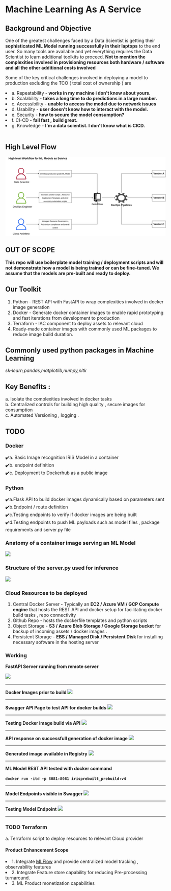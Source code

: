 # Machine Learning As A Service

## Background and Objective

One of the greatest challenges faced by a Data Scientist is getting their <b>sophisticated ML Model running successfully in their laptops</b> to the end user. So many tools are available and yet everything requires the Data Scientist to learn additional toolkits to proceed. <b> Not to mention the complexities involved in provisioning resources both hardware / software and all the other additional costs involved </b>

Some of the key critical challenges involved in deploying a model to production excluding the TCO ( total cost of ownership ) are 

<list>
  <li>a. Repeatability - <b>works in my machine i don't know about yours.</b></li>
  <li>b. Scalability - <b>takes a long time to do predictions in a large number.</b></li>
  <li>c. Accessibility - <b>unable to access the model due to network issues</b></li>
  <li>d. Usability - <b>user doesn't know how to interact with the model.</b></li>
  <li>e. Security - <b>how to secure the model consumption?</b></li>
  <li>f. CI-CD - <b>fail fast , build great.</b></li>
  <li>g. Knowledge - <b>I'm a data scientist. I don't know what is CICD.</b></li>
 </list></br>

 
## High Level Flow
![Alt text](https://github.com/rajeshr6r/ml_as_a_service/blob/main/assets/highlevelflow.png "High Level Flow")

## OUT OF SCOPE
<b>This repo will use boilerplate model training / deployment scripts and will not demonstrate how a model is being trained or can be fine-tuned. We assume that the models are pre-built and ready to deploy.</b>

## Our Toolkit
1. Python - REST API with FastAPI to wrap complexities involved in docker image generation
2. Docker - Generate docker container images to enable rapid prototyping and fast iterations from development to production  
3. Terraform - IAC component to deploy assets to relevant cloud
4. Ready-made container images with commonly used ML packages to reduce image build duration. 

## Commonly used python packages in Machine Learning 
<i>sk-learn,pandas,matplotlib,numpy,nltk</i>

## Key Benefits :<br>
a. Isolate the complexities involved in docker tasks<br>
b. Centralized controls for building high quality , secure images for consumption<br>
c. Automated Versioning , logging .<br>

## TODO
### Docker
:heavy_check_mark:a. Basic Image recognition IRIS Model in a container <br>
:heavy_check_mark:b. endpoint definition <br>
:heavy_check_mark:c. Deployment to Dockerhub as a public image <br>


### Python
:heavy_check_mark:a.Flask API to build docker images dynamically based on parameters sent <br>
:heavy_check_mark:b.Endpoint / route definition <br>
:heavy_check_mark:c.Testing endpoints to verify if docker images are being built<br>
:heavy_check_mark:d.Testing endpoints to push ML payloads such as model files , package requirements and server.py file<br>

### Anatomy of a container image serving an ML Model

<img src="https://imgur.com/4UF2spb.png" />

### Structure of the server.py used for inference

<img src="https://imgur.com/wWsujw3.png" />

### Cloud Resources to be deployed 

1. Central Docker Server - Typically an <b>EC2 / Azure VM / GCP Compute engine</b> that  hosts the REST API and docker setup for facilitating docker build tasks , repo connectivity
2. Github Repo - hosts the dockerfile templates and python scripts 
3. Object Storage - <b> S3 / Azure Blob Storage / Google Storage bucket</b> for backup of incoming assets / docker images . 
4. Persistent Storage - <b> EBS / Managed Disk / Persistent Disk </b> for installing necessary software in the hosting server

### Working

<b>FastAPI Server running from remote server</b>

<img src="https://imgur.com/YM9qWOVl.png" />
<hr>
<b>Docker Images prior to build </b>

<img src=https://imgur.com/ZyLIdZWl.png/>
<hr>
<b>Swagger API Page to test API for docker builds </b>

<img src=https://imgur.com/Ziy9RfVl.png/>
<hr>
<b>Testing Docker image build via API</b>

<img src=https://imgur.com/naiITosl.png/>
<hr>
<b>API response on successfull generation of docker image</b>

<img src=https://imgur.com/0Jgn7Rll.png/>
<hr>
<b>Generated image available in Registry</b>

<img src=https://imgur.com/kPIhPxBl.png/>
<hr>
<b>ML Model REST API tested with docker command</b>

<b>```docker run -itd -p 8081:8081 irisprebuilt_prebuild:v4```</b>
<hr>
<b>Model Endpoints visible in Swagger </b>

<img src=https://imgur.com/Lp17ZArl.png/>
<hr>
<b>Testing Model Endpoint</b>

<img src=https://imgur.com/J311MTdl.png/>
<hr>


### TODO Terraform
a. Terraform script to deploy resources to relevant Cloud provider

#### Product Enhancement Scope

<list>
<li>1. Integrate <a href=https://mlflow.org/>MLFlow</a>    and provide centralized model tracking , observability features</li>
<li>2. Integrate Feature store capability for reducing Pre-processing turnaround.</li>
<li>3. ML Product monetization capabilities</li>
</list>





